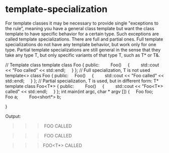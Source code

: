 # template-specialization

For template classes it may be necessary to provide single "exceptions
to the rule”, meaning you have a general class template but want the
class template to have specific behavior for a certain type. Such
exceptions are called template specializations. There are full and
partial ones. Full template specializations do not have any template
behavior, but work only for one type. Partial template specializations
are still general in the sense that they take any type T, but only
specific variants of that type T, such as T* or T&.

// Template class
template<typename T>
class Foo
 {
public:
    
     Foo()
     {
         std::cout << "Foo<T> called" << std::endl;
     }
 };
// Full specialization, T is not used
template<>
class Foo<int>
 {
public:
     Foo()
     {
         std::cout << "Foo<int> called" << std::endl;
     }
 };
// Partial specialization, T is used, but in different form: T*
template<typename T>
class Foo<T*>
 {
public:
    
     Foo()
     {
         std::cout << "Foo<T*> called" << std::endl;
     }
 };
int main(int argc, char * argv [])
 {
     Foo<double> foo;
    
     Foo<int> a;
    
     Foo<short*> b;

}

Output:

>>> FOO<T> CALLED

>>> FOO<INT> CALLED

>>> FOO<T*> CALLED
